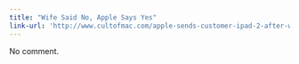 ```yaml
---
title: "Wife Said No, Apple Says Yes"
link-url: 'http://www.cultofmac.com/apple-sends-customer-ipad-2-after-wife-made-him-return-it/'
---
```

<p>No comment.</p>
